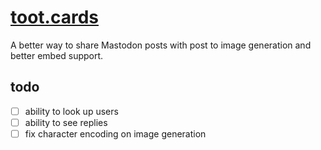 # [toot.cards](https://toot.cards)

A better way to share Mastodon posts with post to image generation and better embed support.


## todo

- [ ] ability to look up users
- [ ] ability to see replies
- [ ] fix character encoding on image generation
